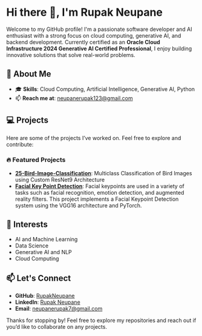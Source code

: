 # Hi there 👋, I'm Rupak Neupane

Welcome to my GitHub profile! I'm a passionate software developer and AI enthusiast with a strong focus on cloud computing, generative AI, and backend development. Currently certified as an **Oracle Cloud Infrastructure 2024 Generative AI Certified Professional**, I enjoy building innovative solutions that solve real-world problems.

## 🚀 About Me
- 🎓 **Skills**: Cloud Computing, Artificial Intelligence, Generative AI, Python
- 📫 **Reach me at**: [neupanerupak123@gmail.com](mailto:neupanerupak07@gmail.com)

## 💻 Projects
Here are some of the projects I’ve worked on. Feel free to explore and contribute:

### 🔥 Featured Projects
- **[25-Bird-Image-Classification](https://github.com/RupakNeupane/25-Bird-Image-Classification)**: Multiclass Classification of Bird Images using Custom ResNet9 Architecture
- **[Facial Key Point Detection](https://github.com/RupakNeupane/Facial_Key_Point_Detection)**: Facial keypoints are used in a variety of tasks such as facial recognition, emotion detection, and augmented reality filters. This project implements a Facial Keypoint Detection system using the VGG16 architecture and PyTorch.

## 🌱 Interests
- AI and Machine Learning
- Data Science
- Generative AI and NLP
- Cloud Computing

## 📫 Let's Connect
- **GitHub**: [RupakNeupane](https://github.com/RupakNeupane)
- **LinkedIn**: [Rupak Neupane](https://www.linkedin.com/in/rupakneupane007/)
- **Email**: [neupanerupak7@gmail.com](mailto:neupanerupak7@gmail.com)

Thanks for stopping by! Feel free to explore my repositories and reach out if you’d like to collaborate on any projects.

<!---
RupakNeupane/RupakNeupane is a ✨ special ✨ repository because its `README.md` (this file) appears on your GitHub profile.
You can click the Preview link to take a look at your changes.
--->
